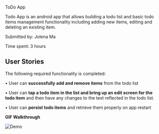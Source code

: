 ToDo App

Todo App is an android app that allows building a todo list and basic todo items management functionality including adding new items, editing and deleting an existing item.

Submitted by: Jolena Ma

Time spent: 3 hours

## User Stories

The following required functionality is completed:

• User can **successfully add and remove items** from the todo list

• User can **tap a todo item in the list and bring up an edit screen for the todo item** and then have any changes to the text reflected in the todo list.

• User can **persist todo items** and retrieve them properly on app restart


**GIF Walkthrough**

![Demo](https://cloud.githubusercontent.com/assets/19499117/16103651/2bfc09f2-332f-11e6-9caf-19a0fd1eb962.gif)

